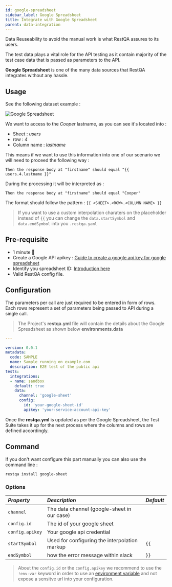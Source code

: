 ```yaml
---
id: google-spreadsheet
sidebar_label: Google Spreadsheet
title: Integrate with Google Spreadsheet
parent: data-integration
---
```


Data Reuseability to avoid the manual work is what RestQA assures to its users. 

The test data plays a vital role for the API testing as it contain majority of the test case data that is passed as parameters to the API.

**Google Spreadsheet** is one of the many data sources that RestQA integrates without any hassle.

## Usage

See the following dataset example :

![Google Spreadsheet](../assets/data-google-spreadsheet.png)


We want to access to the *Cooper* lastname, as you can see it's located into :

* Sheet : *users*
* row : *4*
* Column name : *lastname*

This means if we want to use this information into one of our scenario we will need to proceed the following way :

```gherkin
Then the response body at "firstname" should equal "{{ users.4.lastname }}"
```

During the processing it will be interpreted as :


```
Then the response body at "firstname" should equal "Cooper"
```

The format should follow the pattern : `{{ <SHEET>.<ROW>.<COLUMN NAME> }}`

> If you want to use a custom interpolation charaters on the placeholder instead of `{{`  you can change the `data.startSymbol` and `data.endSymbol` into you `.restqa.yaml`

## Pre-requisite

 * 1 minute  🚀
 * Create a Google API apikey : [Guide to create a google api key for google spreadsheet](https://developers.google.com/sheets/api/quickstart/js)
 * Identify you spreadsheet ID: [Introduction here](https://developers.google.com/sheets/api/guides/concepts)
 * Valid RestQA config file.

## Configuration 

The parameters per call are just required to be entered in form of rows. Each rows represent a set of parameters being passed to API during a single call.

> The Project's **restqa.yml** file will contain the details about the Google Spreadsheet as shown below **environments.data**

```yaml
---

version: 0.0.1
metadata:
  code: SAMPLE
  name: Sample running on example.com
  description: E2E test of the public api
tests:
  integrations:
  - name: sandbox
    default: true
    data:
      channel: 'google-sheet'
      config:
      	id: 'your-google-sheet-id'
      	apikey: 'your-service-account-api-key'
```

Once the **restqa.yml** is updated as per the Google Spreadsheet, the Test Suite takes it up for the next process where the columns and rows are defined accordingly.

## Command 

If you don't want configure this part manually you can also use the command line :

```
restqa install google-sheet
```

### Options

| *Property*      | *Description*                                                  | *Default*          |
|:----------------|:---------------------------------------------------------------|:-------------------|
| `channel`       | The data channel (google-sheet in our case)                    |                    |
| `config.id`     | The id of your google sheet                                    |                    |
| `config.apikey` | Your google api credential                                     |                    |
| `startSymbol`   | Used for configuring the interpolation markup                  | `{{`               |
| `endSymbol`     | how the error message within slack                             | `}}`               |


> About the `config.id` or the `config.apikey` we recommend to use the `!env-var` keyword in order to use an [environment variable](/getting-started/environment-variable) and not expose a sensitve url into your configuration.

